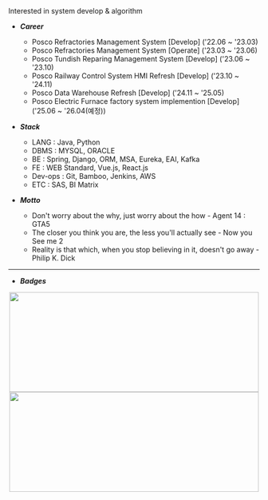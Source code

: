 


<div align="left">
  <span>Interested in system develop & algorithm</span>
</div>

- ***Career***                                                                          
  - Posco Refractories Management System [Develop] ('22.06 ~ '23.03)
  - Posco Refractories Management System [Operate] ('23.03 ~ '23.06)
  - Posco Tundish Reparing Management System [Develop] ('23.06 ~ '23.10)
  - Posco Railway Control System HMI Refresh [Develop] ('23.10 ~ '24.11)
  - Posco Data Warehouse Refresh [Develop] ('24.11 ~ '25.05)
  - Posco Electric Furnace factory system implemention [Develop] ('25.06 ~ '26.04(예정))
  
- ***Stack***
  - LANG : Java, Python
  - DBMS : MYSQL, ORACLE
  - BE : Spring, Django, ORM, MSA, Eureka, EAI, Kafka
  - FE : WEB Standard, Vue.js, React.js
  - Dev-ops : Git, Bamboo, Jenkins, AWS
  - ETC : SAS, BI Matrix


- ***Motto***
  - Don't worry about the why, just worry about the how - Agent 14 : GTA5
  - The closer you think you are, the less you'll actually see - Now you See me 2
  - Reality is that which, when you stop believing in it, doesn't go away - Philip K. Dick
</div>

<hr></hr>

- ***Badges***
<div align="center">
  <img src="http://mazassumnida.wtf/api/v2/generate_badge?boj=saintgray" width=500px height= 200px>
  <img src="https://github-readme-stats.vercel.app/api?username=saintgray" width=500px height= 200px>
</div>
  
                                                                          

                   





